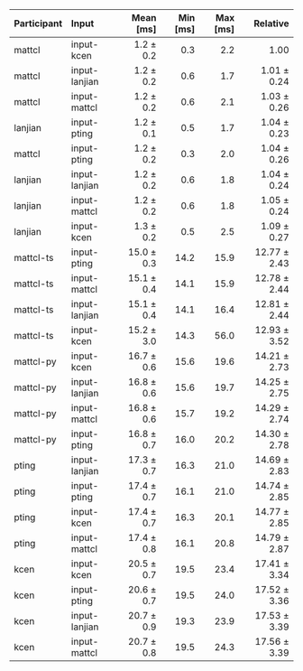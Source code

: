 | Participant | Input | Mean [ms] | Min [ms] | Max [ms] | Relative |
|:---|:---|---:|---:|---:|---:|
| mattcl | input-kcen | 1.2 ± 0.2 | 0.3 | 2.2 | 1.00 |
| mattcl | input-lanjian | 1.2 ± 0.2 | 0.6 | 1.7 | 1.01 ± 0.24 |
| mattcl | input-mattcl | 1.2 ± 0.2 | 0.6 | 2.1 | 1.03 ± 0.26 |
| lanjian | input-pting | 1.2 ± 0.1 | 0.5 | 1.7 | 1.04 ± 0.23 |
| mattcl | input-pting | 1.2 ± 0.2 | 0.3 | 2.0 | 1.04 ± 0.26 |
| lanjian | input-lanjian | 1.2 ± 0.2 | 0.6 | 1.8 | 1.04 ± 0.24 |
| lanjian | input-mattcl | 1.2 ± 0.2 | 0.6 | 1.8 | 1.05 ± 0.24 |
| lanjian | input-kcen | 1.3 ± 0.2 | 0.5 | 2.5 | 1.09 ± 0.27 |
| mattcl-ts | input-pting | 15.0 ± 0.3 | 14.2 | 15.9 | 12.77 ± 2.43 |
| mattcl-ts | input-mattcl | 15.1 ± 0.4 | 14.1 | 15.9 | 12.78 ± 2.44 |
| mattcl-ts | input-lanjian | 15.1 ± 0.4 | 14.1 | 16.4 | 12.81 ± 2.44 |
| mattcl-ts | input-kcen | 15.2 ± 3.0 | 14.3 | 56.0 | 12.93 ± 3.52 |
| mattcl-py | input-kcen | 16.7 ± 0.6 | 15.6 | 19.6 | 14.21 ± 2.73 |
| mattcl-py | input-lanjian | 16.8 ± 0.6 | 15.6 | 19.7 | 14.25 ± 2.75 |
| mattcl-py | input-mattcl | 16.8 ± 0.6 | 15.7 | 19.2 | 14.29 ± 2.74 |
| mattcl-py | input-pting | 16.8 ± 0.7 | 16.0 | 20.2 | 14.30 ± 2.78 |
| pting | input-lanjian | 17.3 ± 0.7 | 16.3 | 21.0 | 14.69 ± 2.83 |
| pting | input-pting | 17.4 ± 0.7 | 16.1 | 21.0 | 14.74 ± 2.85 |
| pting | input-kcen | 17.4 ± 0.7 | 16.3 | 20.1 | 14.77 ± 2.85 |
| pting | input-mattcl | 17.4 ± 0.8 | 16.1 | 20.8 | 14.79 ± 2.87 |
| kcen | input-kcen | 20.5 ± 0.7 | 19.5 | 23.4 | 17.41 ± 3.34 |
| kcen | input-pting | 20.6 ± 0.7 | 19.5 | 24.0 | 17.52 ± 3.36 |
| kcen | input-lanjian | 20.7 ± 0.9 | 19.3 | 23.9 | 17.53 ± 3.39 |
| kcen | input-mattcl | 20.7 ± 0.8 | 19.5 | 24.3 | 17.56 ± 3.39 |

